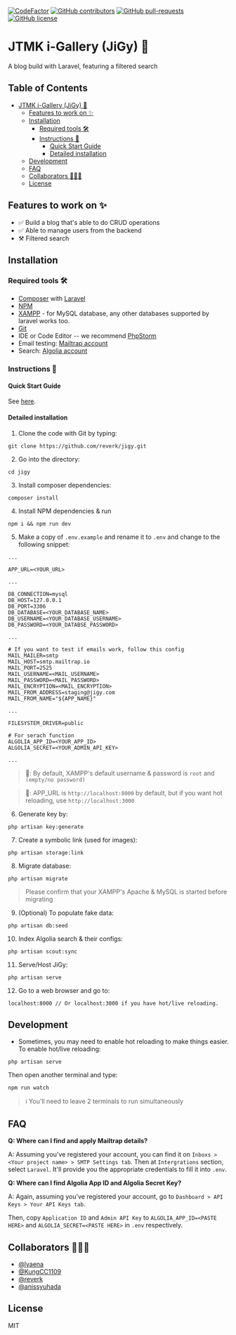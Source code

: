 [![CodeFactor](https://www.codefactor.io/repository/github/reverk/jigy/badge?s=847bf4cb63b064746b985ebb0f3685144aa1d43c)](https://www.codefactor.io/repository/github/reverk/jigy)
[![GitHub contributors](https://img.shields.io/github/contributors/Naereen/StrapDown.js.svg)](https://gitHub.com/reverk/jigy/graphs/contributors/)
[![GitHub pull-requests](https://img.shields.io/github/issues-pr/Naereen/StrapDown.js.svg)](https://gitHub.com/reverk/jigy/pull/)
[![GitHub license](https://img.shields.io/github/license/Naereen/StrapDown.js.svg)](https://github.com/reverk/jigy/blob/master/LICENSE)


# JTMK i-Gallery (JiGy) 📑

A blog build with Laravel, featuring a filtered search

## Table of Contents
- [JTMK i-Gallery (JiGy) 📑](#jtmk-i-gallery-jigy-)
  * [Features to work on ✨](#features-to-work-on-)
  * [Installation](#installation)
    + [Required tools 🛠](#required-tools-)
    + [Instructions 📜](#instructions-)
      - [Quick Start Guide](#quick-start-guide)
      - [Detailed installation](#detailed-installation)
  * [Development](#development)
  * [FAQ](#faq)
  * [Collaborators 👨🏻‍💻](#collaborators-)
  * [License](#license)

## Features to work on ✨
- ✅ Build a blog that's able to do CRUD operations
- ✅ Able to manage users from the backend
- ⚒ Filtered search

## Installation
### **Required tools 🛠**
- [Composer](https://getcomposer.org/) with [Laravel](https://laravel.com/)
- [NPM](https://www.npmjs.com/get-npm)
- [XAMPP](https://www.apachefriends.org/index.html) - for MySQL database, any other databases supported by laravel works too.
- [Git](https://git-scm.com/)
- IDE or Code Editor -- we recommend [PhpStorm](https://www.jetbrains.com/phpstorm/)
- Email testing: [Mailtrap account](https://mailtrap.io/)
- Search: [Algolia account](https://www.algolia.com/)


### **Instructions 📜**
#### Quick Start Guide
See [here](https://github.com/reverk/jigy/blob/master/docs/QSG.md).
#### Detailed installation
1. Clone the code with Git by typing:
```
git clone https://github.com/reverk/jigy.git
```
2. Go into the directory:
```
cd jigy
```
3. Install composer dependencies:
```
composer install
```
4. Install NPM dependencies & run
```
npm i && npm run dev
```
5. Make a copy of `.env.example` and rename it to `.env` and change to the following snippet:
```
...

APP_URL=<YOUR_URL>

...

DB_CONNECTION=mysql
DB_HOST=127.0.0.1
DB_PORT=3306
DB_DATABASE=<YOUR_DATABASE_NAME>
DB_USERNAME=<YOUR_DATABASE_USERNAME>
DB_PASSWORD=<YOUR_DATABSE_PASSWORD>

...

# If you want to test if emails work, follow this config
MAIL_MAILER=smtp
MAIL_HOST=smtp.mailtrap.io
MAIL_PORT=2525
MAIL_USERNAME=<MAIL_USERNAME>
MAIL_PASSWORD=<MAIL_PASSWORD>
MAIL_ENCRYPTION=<MAIL_ENCRYPTION>
MAIL_FROM_ADDRESS=staging@jigy.com
MAIL_FROM_NAME="${APP_NAME}"

...

FILESYSTEM_DRIVER=public

# For serach function
ALGOLIA_APP_ID=<YOUR_APP_ID>
ALGOLIA_SECRET=<YOUR_ADMIN_API_KEY>

...
```
> 📝: By default, XAMPP's default username & password is `root` and `(empty/no password)`

> 📝: APP_URL is `http://localhost:8000` by default, but if you want hot reloading, use `http://localhost:3000`

6. Generate key by:
```
php artisan key:generate
```
7. Create a symbolic link (used for images): 
```
php artisan storage:link
```
8. Migrate database:
```
php artisan migrate
```
> Please confirm that your XAMPP's Apache & MySQL is started before migrating
9. (Optional) To populate fake data:
```
php artisan db:seed
```
10. Index Algolia search & their configs:
```
php artisan scout:sync
```
11. Serve/Host JiGy:
```
php artisan serve
```
12. Go to a web browser and go to:
```
localhost:8000 // Or localhost:3000 if you have hot/live reloading.
```

## Development
- Sometimes, you may need to enable hot reloading to make things easier. To enable hot/live reloading:
```
php artisan serve
```
Then open another terminal and type:
```
npm run watch
```
> ℹ You'll need to leave 2 terminals to run simultaneously   

## FAQ
**Q: Where can I find and apply Mailtrap details?**

A: Assuming you've registered your account, you can find it on `Inboxs > <Your project name> > SMTP Settings tab`. 
Then at `Intergrations` section, select `Laravel`. 
It'll provide you the appropriate credentials to fill it into `.env`.

**Q: Where can I find Algolia App ID and Algolia Secret Key?**

A: Again, assuming you've registered your account, go to `Dashboard > API Keys > Your API Keys tab`.

Then, copy `Application ID` and `Admin API Key` to `ALGOLIA_APP_ID=<PASTE HERE>` and `ALGOLIA_SECRET=<PASTE HERE>` in `.env` respectively.

## Collaborators 👨🏻‍💻
- [@lyaena](https://github.com/lyaena)
- [@KungCC1109](https://github.com/KungCC1109)
- [@reverk](https://github.com/reverk)
- [@anissyuhada](https://github.com/anissyuhada)

## License
MIT
